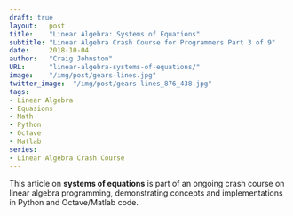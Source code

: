 ```yaml
---
draft: true
layout:   post
title:    "Linear Algebra: Systems of Equations"
subtitle: "Linear Algebra Crash Course for Programmers Part 3 of 9"
date:     2018-10-04
author:   "Craig Johnston"
URL:      "linear-algebra-systems-of-equations/"
image:    "/img/post/gears-lines.jpg"
twitter_image:  "/img/post/gears-lines_876_438.jpg"
tags:
- Linear Algebra
- Equasions
- Math
- Python
- Octave
- Matlab
series:
- Linear Algebra Crash Course
---
```

This article on **systems of equations** is part of an ongoing crash course on linear algebra programming, demonstrating concepts and implementations in Python and Octave/Matlab code.
